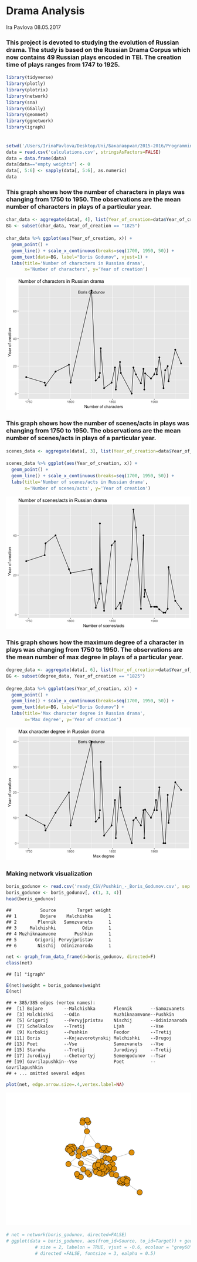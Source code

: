 Drama Analysis
================
Ira Pavlova
08.05.2017

### This project is devoted to studying the evolution of Russian drama. The study is based on the Russian Drama Corpus which now contains 49 Russian plays encoded in TEI. The creation time of plays ranges from 1747 to 1925.

``` r
library(tidyverse)
library(plotly)
library(plotrix)
library(network)
library(sna)
library(GGally)
library(geomnet)
library(ggnetwork)
library(igraph)


setwd('/Users/IrinaPavlova/Desktop/Uni/Бакалавриат/2015-2016/Programming/github desktop/RusDraCor/Calculating_stuff_in_plays')
data = read.csv('calculations.csv', stringsAsFactors=FALSE)
data = data.frame(data)
data[data=="empty weights"] <- 0
data[, 5:6] <- sapply(data[, 5:6], as.numeric)
data
```

### This graph shows how the number of characters in plays was changing from 1750 to 1950. The observations are the mean number of characters in plays of a particular year.

``` r
char_data <- aggregate(data[, 4], list(Year_of_creation=data$Year_of_creation), mean)
BG <- subset(char_data, Year_of_creation == "1825")

char_data %>% ggplot(aes(Year_of_creation, x)) +
  geom_point() +
  geom_line() + scale_x_continuous(breaks=seq(1700, 1950, 50)) +
  geom_text(data=BG, label="Boris Godunov", vjust=1) +
  labs(title='Number of characters in Russian drama',
       x='Number of characters', y='Year of creation')
```

![](Visualization_files/figure-markdown_github/unnamed-chunk-2-1.png)

### This graph shows how the number of scenes/acts in plays was changing from 1750 to 1950. The observations are the mean number of scenes/acts in plays of a particular year.

``` r
scenes_data <- aggregate(data[, 3], list(Year_of_creation=data$Year_of_creation), mean)

scenes_data %>% ggplot(aes(Year_of_creation, x)) +
  geom_point() +
  geom_line() + scale_x_continuous(breaks=seq(1700, 1950, 50)) +
  labs(title='Number of scenes/acts in Russian drama',
       x='Number of scenes/acts', y='Year of creation')
```

![](Visualization_files/figure-markdown_github/unnamed-chunk-3-1.png)

### This graph shows how the maximum degree of a character in plays was changing from 1750 to 1950. The observations are the mean number of max degree in plays of a particular year.

``` r
degree_data <- aggregate(data[, 6], list(Year_of_creation=data$Year_of_creation), mean)
BG <- subset(degree_data, Year_of_creation == "1825")

degree_data %>% ggplot(aes(Year_of_creation, x)) +
  geom_point() +
  geom_line() + scale_x_continuous(breaks=seq(1700, 1950, 50)) +
  geom_text(data=BG, label="Boris Godunov") +
  labs(title='Max character degree in Russian drama',
       x='Max degree', y='Year of creation')
```

![](Visualization_files/figure-markdown_github/unnamed-chunk-4-1.png)

### Making network visualization

``` r
boris_godunov <- read.csv('ready_CSV/Pushkin_-_Boris_Godunov.csv', sep = ";")
boris_godunov <- boris_godunov[, c(1, 3, 4)]
head(boris_godunov)
```

    ##           Source        Target weight
    ## 1         Bojare    Malchishka      1
    ## 2        Plennik   Samozvanets      1
    ## 3     Malchishki          Odin      1
    ## 4 Muzhiknaamvone       Pushkin      1
    ## 5       Grigorij Pervyjpristav      1
    ## 6        Nischij  Odiniznaroda      1

``` r
net <- graph_from_data_frame(d=boris_godunov, directed=F)
class(net)
```

    ## [1] "igraph"

``` r
E(net)$weight = boris_godunov$weight
E(net)
```

    ## + 385/385 edges (vertex names):
    ##  [1] Bojare        --Malchishka       Plennik       --Samozvanets     
    ##  [3] Malchishki    --Odin             Muzhiknaamvone--Pushkin         
    ##  [5] Grigorij      --Pervyjpristav    Nischij       --Odiniznaroda    
    ##  [7] Schelkalov    --Tretij           Ljah          --Vse             
    ##  [9] Kurbskij      --Pushkin          Feodor        --Tretij          
    ## [11] Boris         --Knjazvorotynskij Malchishki    --Drugoj          
    ## [13] Poet          --Vse              Samozvanets   --Vse             
    ## [15] Staruha       --Tretij           Jurodivyj     --Tretij          
    ## [17] Jurodivyj     --Chetvertyj       Semengodunov  --Tsar            
    ## [19] Gavrilapushkin--Vse              Poet          --Gavrilapushkin  
    ## + ... omitted several edges

``` r
plot(net, edge.arrow.size=.4,vertex.label=NA)
```

![](Visualization_files/figure-markdown_github/unnamed-chunk-5-1.png)

``` r
# net = network(boris_godunov, directed=FALSE)
# ggplot(data = boris_godunov, aes(from_id=Source, to_id=Target)) + geom_net(layout.alg = "kamadakawai", 
           # size = 2, labelon = TRUE, vjust = -0.6, ecolour = "grey60",
           # directed =FALSE, fontsize = 3, ealpha = 0.5)
```

